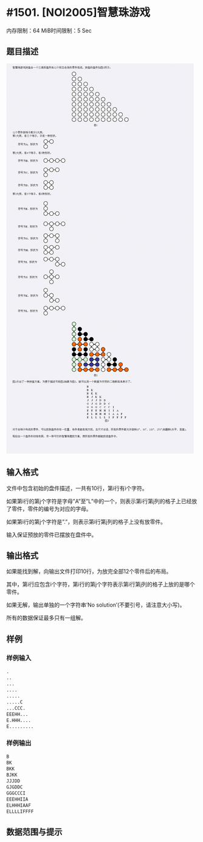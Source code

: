 # #1501. [NOI2005]智慧珠游戏

内存限制：64 MiB时间限制：5 Sec

## 题目描述

![](images/1501_1.jpg)

## 输入格式

文件中包含初始的盘件描述，一共有10行，第i行有i个字符。

如果第i行的第j个字符是字母&rdquo;A&rdquo;至&rdquo;L&rdquo;中的一个，则表示第i行第j列的格子上已经放了零件，零件的编号为对应的字母。

如果第i行的第j个字符是&rdquo;.&rdquo;，则表示第i行第j列的格子上没有放零件。

输入保证预放的零件已摆放在盘件中。

## 输出格式

如果能找到解，向输出文件打印10行，为放完全部12个零件后的布局。

其中，第i行应包含i个字符，第i行的第j个字符表示第i行第j列的格子上放的是哪个零件。

如果无解，输出单独的一个字符串&lsquo;No solution&rsquo;(不要引号，请注意大小写)。

所有的数据保证最多只有一组解。

## 样例

### 样例输入

    
    .
    ..
    ...
    ....
    .....
    .....C
    ...CCC.
    EEEHH...
    E.HHH....
    E.........
    

### 样例输出

    
    B
    BK
    BKK
    BJKK
    JJJDD
    GJGDDC
    GGGCCCI
    EEEHHIIA
    ELHHHIAAF
    ELLLLIFFFF
    

## 数据范围与提示
